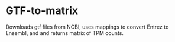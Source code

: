 # GTF-to-matrix
Downloads gtf files from NCBI, uses mappings to convert Entrez to Ensembl, and and returns matrix of TPM counts.
